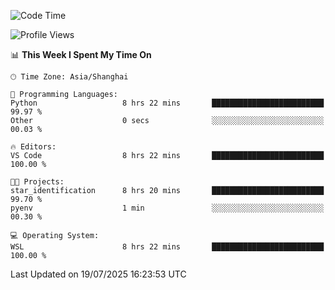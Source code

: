 <!--START_SECTION:waka-->
![Code Time](http://img.shields.io/badge/Code%20Time-3%2C036%20hrs%2044%20mins-blue)

![Profile Views](http://img.shields.io/badge/Profile%20Views-0-blue)

📊 **This Week I Spent My Time On** 

```text
🕑︎ Time Zone: Asia/Shanghai

💬 Programming Languages: 
Python                   8 hrs 22 mins       █████████████████████████   99.97 % 
Other                    0 secs              ░░░░░░░░░░░░░░░░░░░░░░░░░   00.03 % 

🔥 Editors: 
VS Code                  8 hrs 22 mins       █████████████████████████   100.00 % 

🐱‍💻 Projects: 
star_identification      8 hrs 20 mins       █████████████████████████   99.70 % 
pyenv                    1 min               ░░░░░░░░░░░░░░░░░░░░░░░░░   00.30 % 

💻 Operating System: 
WSL                      8 hrs 22 mins       █████████████████████████   100.00 % 
```


 Last Updated on 19/07/2025 16:23:53 UTC
<!--END_SECTION:waka-->